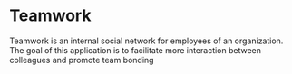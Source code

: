 # Teamwork
Teamwork is an internal social network for employees of an organization. The goal of this application is to facilitate more interaction between colleagues and promote team bonding
